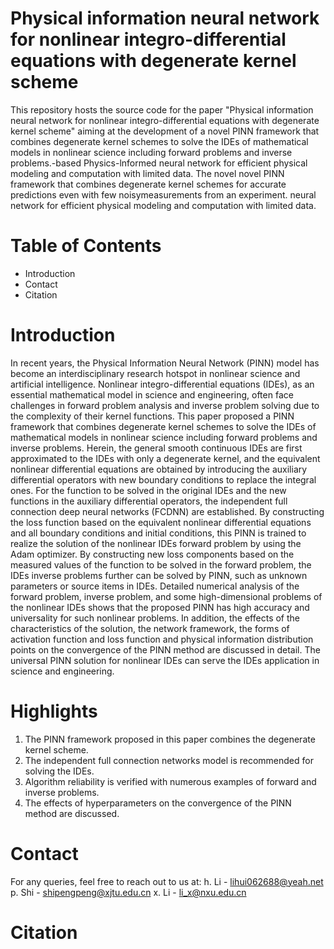# Physical information neural network for nonlinear integro-differential equations with degenerate kernel scheme
This repository hosts the source code for the paper "Physical information neural network for nonlinear integro-differential equations with degenerate kernel scheme" aiming at the development of a novel PINN framework that combines degenerate kernel schemes to solve the IDEs of mathematical models in nonlinear science including forward problems and inverse problems.-based Physics-lnformed neural network for efficient physical modeling and computation with limited data. The novel novel PINN framework  that combines degenerate kernel schemes for accurate predictions even with few noisymeasurements from an experiment. neural network for efficient physical modeling and computation with limited data. 
# Table of Contents
* Introduction
* Contact
* Citation
# Introduction
In recent years, the Physical Information Neural Network (PINN) model has become an interdisciplinary research hotspot in nonlinear science and artificial intelligence. Nonlinear integro-differential equations (IDEs), as an essential mathematical model in science and engineering, often face challenges in forward problem analysis and inverse problem solving due to the complexity of their kernel functions. This paper proposed a PINN framework that combines degenerate kernel schemes to solve the IDEs of mathematical models in nonlinear science including forward problems and inverse problems. Herein, the general smooth continuous IDEs are first approximated to the IDEs with only a degenerate kernel, and the equivalent nonlinear differential equations are obtained by introducing the auxiliary differential operators with new boundary conditions to replace the integral ones. For the function to be solved in the original IDEs and the new functions in the auxiliary differential operators, the independent full connection deep neural networks (FCDNN) are established. By constructing the loss function based on the equivalent nonlinear differential equations and all boundary conditions and initial conditions, this PINN is trained to realize the solution of the nonlinear IDEs forward problem by using the Adam optimizer. By constructing new loss components based on the measured values of the function to be solved in the forward problem, the IDEs inverse problems further can be solved by PINN, such as unknown parameters or source items in IDEs. Detailed numerical analysis of the forward problem, inverse problem, and some high-dimensional problems of the nonlinear IDEs shows that the proposed PINN has high accuracy and universality for such nonlinear problems. In addition, the effects of the characteristics of the solution, the network framework, the forms of activation function and loss function and physical information distribution points on the convergence of the PINN method are discussed in detail. The universal PINN solution for nonlinear IDEs can serve the IDEs application in science and engineering.
# Highlights
1.	The PINN framework proposed in this paper combines the degenerate kernel scheme.
2.	The independent full connection networks model is recommended for solving the IDEs.
3.	Algorithm reliability is verified with numerous examples of forward and inverse problems. 
4.	The effects of hyperparameters on the convergence of the PINN method are discussed. 
# Contact
For any queries, feel free to reach out to us at:
h. Li - lihui062688@yeah.net
p. Shi - shipengpeng@xjtu.edu.cn
x. Li - li_x@nxu.edu.cn
# Citation
